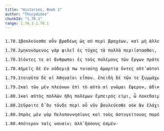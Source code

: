 ```yaml
---
title: "Histories, Book 1"
author: "Thucydides"
chunkId: "1.78.1"
range: 1.78.1-1.78.1
---
```


<pre class="greek prose syntax" data-urn="urn:cts:greekLit:tlg0003.tlg001"><p><span class="subdoc" data-subdoc="1.78.1">1.78.1</span><span class="sentence"><span class="verb " data-def="take counsel, deliberate, determine, resolve after deliberation" data-flags="v2ppme---" data-head="9" data-id="1" data-lemma="βουλεύω">βουλεύεσθε </span><span class=" " data-def="certainly, in fact, really, really" data-flags="d--------" data-head="9" data-id="2" data-lemma="οὖν">οὖν </span><span class=" " data-def="slow, slowest, delay" data-flags="d--------" data-head="1" data-id="3" data-lemma="βραδύς">βραδέως </span><span class=" " data-def="so, thus, as, how" data-flags="c--------" data-head="1" data-id="4" data-lemma="ὡς">ὡς </span><span class=" " data-flags="d--------" data-head="20" data-id="5" data-lemma="οὐ">οὐ </span><span class=" " data-def="round about, all round, on both sides, pári" data-flags="r--------" data-head="20" data-id="6" data-lemma="περί">περὶ </span><span class=" genitive" data-def="short, a short time, for a moment" data-flags="a-p---ng-" data-head="6" data-id="7" data-lemma="βραχύς">βραχέων</span><span class=" " data-flags="u--------" data-head="1" data-id="8" data-lemma=",">, </span><span class=" " data-flags="c--------" data-head="0" data-id="9" data-lemma="καί">καὶ </span><span class=" " data-flags="d--------" data-head="15" data-id="10" data-lemma="μή">μὴ </span><span class=" dative" data-def="of, belonging to another, another man's" data-flags="a-p---fd-" data-head="13" data-id="11" data-lemma="ἀλλότριος">ἀλλοτρίαις </span><span class=" dative" data-def="means of knowing, mark, token, organ by which one perceives" data-flags="n-p---fd-" data-head="13" data-id="12" data-lemma="γνώμη">γνώμαις </span><span class=" " data-flags="c--------" data-head="15" data-id="13" data-lemma="καί">καὶ </span><span class=" dative" data-def="accusation, charge, matter of complaint, accusations" data-flags="n-p---nd-" data-head="13" data-id="14" data-lemma="ἔγκλημα">ἐγκλήμασι </span><span class="verb nominative" data-def="persuade, obey, obey" data-flags="v-pappmn-" data-head="18" data-id="15" data-lemma="πείθω">πεισθέντες </span><span class=" accusative" data-def="in, of the house, of" data-flags="a-s---ma-" data-head="17" data-id="16" data-lemma="οἰκεῖος">οἰκεῖον </span><span class=" accusative" data-def="work, hard work, toil, the toil of war" data-flags="n-s---ma-" data-head="18" data-id="17" data-lemma="πόνος">πόνον </span><span class="verb " data-def="put to, put to, close, holding" data-flags="v2pasa---" data-head="9" data-id="18" data-lemma="προστίθημι">πρόσθησθε</span><span class=" " data-flags="u--------" data-head="0" data-id="19" data-lemma=".">. </span></span><span class="sentence"><span class=" genitive" data-flags="l-s---mg-" data-head="3" data-id="1" data-lemma="ὁ">τοῦ </span><span class=" " data-flags="d--------" data-head="14" data-id="2" data-lemma="δέ">δὲ </span><span class=" genitive" data-def="war, battle, fight, single combat" data-flags="n-s---mg-" data-head="5" data-id="3" data-lemma="πόλεμος">πολέμου </span><span class=" accusative" data-flags="l-s---ma-" data-head="5" data-id="4" data-lemma="ὁ">τὸν </span><span class=" accusative" data-def="beyond calculation, unexpected, unlooked for, casual, uncertain, strange" data-flags="n-s---ma-" data-head="6" data-id="5" data-lemma="παράλογος">παράλογον</span><span class=" " data-flags="u--------" data-head="14" data-id="6" data-lemma=",">, </span><span class=" nominative" data-def="as great as, how great, as much as, how much, as far as, how far" data-flags="a-s---mn-" data-head="8" data-id="7" data-lemma="ὅσος">ὅσος </span><span class="verb " data-flags="v3spia---" data-head="6" data-id="8" data-lemma="εἰμί">ἐστί</span><span class=" " data-flags="u--------" data-head="8" data-id="9" data-lemma=",">, </span><span class=" " data-def="before, until, before, sooner" data-flags="c--------" data-head="14" data-id="10" data-lemma="πρίν">πρὶν </span><span class=" " data-def="in, into, in, in the district of" data-flags="r--------" data-head="13" data-id="11" data-lemma="ἐν">ἐν </span><span class=" dative" data-def="self, him, her, it, the very one, the same" data-flags="p-s---md-" data-head="11" data-id="12" data-lemma="αὐτός">αὐτῷ </span><span class="verb " data-def="come into a new state of being, come into being, to be born" data-flags="v--anm---" data-head="10" data-id="13" data-lemma="γίγνομαι">γενέσθαι </span><span class="verb " data-def="perceive, understand beforehand, determine beforehand" data-flags="v2pama---" data-head="0" data-id="14" data-lemma="προδιαγιγνώσκω">προδιάγνωτε</span><span class=" " data-flags="u--------" data-head="0" data-id="15" data-lemma="·">· </span></span></p><p><span class="subdoc" data-subdoc="1.78.2">1.78.2</span><span class="sentence"><span class="verb nominative" data-def="lengthen, prolong, Aër, delay, put off" data-flags="v-sppemn-" data-head="3" data-id="1" data-lemma="μηκύνω">μηκυνόμενος </span><span class=" " data-def="for, yes, . . , no, ay doubtless" data-flags="d--------" data-head="3" data-id="2" data-lemma="γάρ">γὰρ </span><span class="verb " data-def="love, regard with affection, sexual love, friends" data-flags="v3spia---" data-head="0" data-id="3" data-lemma="φιλέω">φιλεῖ </span><span class=" " data-def="into, to, into" data-flags="r--------" data-head="8" data-id="4" data-lemma="εἰς">ἐς </span><span class=" accusative" data-def="act, act, action" data-flags="n-p---fa-" data-head="4" data-id="5" data-lemma="τύχη">τύχας </span><span class=" accusative" data-flags="l-p---na-" data-head="7" data-id="6" data-lemma="ὁ">τὰ </span><span class=" accusative" data-def="many, many, many" data-flags="a-p---na-" data-head="8" data-id="7" data-lemma="πολύς">πολλὰ </span><span class="verb " data-def="place round, bring round, convert" data-flags="v--pne---" data-head="3" data-id="8" data-lemma="περιίστημι">περιίστασθαι</span><span class=" " data-flags="u--------" data-head="14" data-id="9" data-lemma=",">, </span><span class=" genitive" data-flags="p-p---fg-" data-head="13" data-id="10" data-lemma="ὅς">ὧν </span><span class=" accusative" data-def="equal, like, like" data-flags="a-s---na-" data-head="13" data-id="11" data-lemma="ἴσος">ἴσον </span><span class=" " data-flags="d--------" data-head="14" data-id="12" data-lemma="τε">τε </span><span class="verb " data-def="keep off or away from, parts, from" data-flags="v1ppia---" data-head="14" data-id="13" data-lemma="ἀπέχω">ἀπέχομεν </span><span class=" " data-flags="c--------" data-head="5" data-id="14" data-lemma="καί">καὶ </span><span class=" " data-def="which of two, whichsoever, which of" data-flags="d--------" data-head="16" data-id="15" data-lemma="ὁπότερος">ὁποτέρως </span><span class="verb " data-flags="v3sfim---" data-head="19" data-id="16" data-lemma="εἰμί">ἔσται </span><span class=" " data-def="in, into, in, in the district of" data-flags="r--------" data-head="19" data-id="17" data-lemma="ἐν">ἐν </span><span class=" dative" data-def="unseen, invisible, unknown, obscure, by an unknown hand" data-flags="a-s---nd-" data-head="17" data-id="18" data-lemma="ἄδηλος">ἀδήλῳ </span><span class="verb " data-def="to be daring, run risk, venture, make a venture, take a risk" data-flags="v3spie---" data-head="14" data-id="19" data-lemma="κινδυνεύω">κινδυνεύεται</span><span class=" " data-flags="u--------" data-head="0" data-id="20" data-lemma=".">. </span></span></p><p><span class="subdoc" data-subdoc="1.78.3">1.78.3</span><span class="sentence"><span class="verb nominative" data-flags="v-pppamn-" data-head="4" data-id="1" data-lemma="εἰμί">ἰόντες </span><span class=" " data-flags="d--------" data-head="19" data-id="2" data-lemma="τε">τε </span><span class=" nominative" data-flags="l-p---mn-" data-head="4" data-id="3" data-lemma="ὁ">οἱ </span><span class=" nominative" data-def="man, gods, the men" data-flags="n-p---mn-" data-head="19" data-id="4" data-lemma="ἄνθρωπος">ἄνθρωποι </span><span class=" " data-def="into, to, into" data-flags="r--------" data-head="1" data-id="5" data-lemma="εἰς">ἐς </span><span class=" accusative" data-flags="l-p---ma-" data-head="7" data-id="6" data-lemma="ὁ">τοὺς </span><span class=" accusative" data-def="war, battle, fight, single combat" data-flags="n-p---ma-" data-head="5" data-id="7" data-lemma="πόλεμος">πολέμους </span><span class=" genitive" data-flags="l-p---ng-" data-head="9" data-id="8" data-lemma="ὁ">τῶν </span><span class=" genitive" data-def="weorc, var[schwa]za, work" data-flags="n-p---ng-" data-head="11" data-id="9" data-lemma="ἔργον">ἔργων </span><span class=" accusative" data-def="before, in front, fore, in front" data-flags="a-s---na-" data-head="11" data-id="10" data-lemma="πρότερος">πρότερον </span><span class="verb " data-flags="v3ppie---" data-head="19" data-id="11" data-lemma="ἔχω">ἔχονται</span><span class=" " data-flags="u--------" data-head="14" data-id="12" data-lemma=",">, </span><span class=" accusative" data-flags="p-p---na-" data-head="16" data-id="13" data-lemma="ὅς">ἃ </span><span class="verb " data-flags="v3siia---" data-head="9" data-id="14" data-lemma="χρή">χρῆν </span><span class=" accusative" data-def="latter, last, úd, úttaras, uttamás" data-flags="a-s---na-" data-head="16" data-id="15" data-lemma="ὕστερος">ὕστερον </span><span class="verb " data-flags="v--pna---" data-head="14" data-id="16" data-lemma="δράω">δρᾶν</span><span class=" " data-flags="u--------" data-head="14" data-id="17" data-lemma=",">, </span><span class="verb nominative" data-def="to be in ill plight, be in distress, by, from" data-flags="v-pppamn-" data-head="23" data-id="18" data-lemma="κακοπαθέω">κακοπαθοῦντες </span><span class=" " data-flags="c--------" data-head="0" data-id="19" data-lemma="δέ">δὲ </span><span class=" " data-flags="d--------" data-head="18" data-id="20" data-lemma="ἤδη">ἤδη </span><span class=" genitive" data-flags="l-p---mg-" data-head="22" data-id="21" data-lemma="ὁ">τῶν </span><span class=" genitive" data-def="computation, reckoning, account, accounts" data-flags="n-p---mg-" data-head="23" data-id="22" data-lemma="λόγος">λόγων </span><span class="verb " data-def="fasten, bind to, having fastened" data-flags="v3ppie---" data-head="19" data-id="23" data-lemma="ἅπτω">ἅπτονται</span><span class=" " data-flags="u--------" data-head="0" data-id="24" data-lemma=".">. </span></span></p><p><span class="subdoc" data-subdoc="1.78.4">1.78.4</span><span class="sentence"><span class=" nominative" data-def="I at least, for my part, indeed, for myself, me, we two" data-flags="p1p---mn-" data-head="11" data-id="1" data-lemma="ἐγώ">ἡμεῖς </span><span class=" " data-flags="d--------" data-head="14" data-id="2" data-lemma="δέ">δὲ </span><span class=" " data-def="in, into, in, in the district of" data-flags="r--------" data-head="8" data-id="3" data-lemma="ἐν">ἐν </span><span class=" dative" data-def="not one, no one, none, no set" data-flags="a-s---fd-" data-head="7" data-id="4" data-lemma="οὐδείς">οὐδεμιᾷ </span><span class=" " data-flags="d--------" data-head="8" data-id="5" data-lemma="πω">πω </span><span class=" dative" data-def="such as this, so good, so noble, so bad, so great a thing" data-flags="a-s---fd-" data-head="7" data-id="6" data-lemma="τοιοῦτος">τοιαύτῃ </span><span class=" dative" data-def="a failure, fault, error, guilt, sin" data-flags="n-s---fd-" data-head="3" data-id="7" data-lemma="ἁμαρτία">ἁμαρτίᾳ </span><span class="verb nominative" data-flags="v-pppamn-" data-head="13" data-id="8" data-lemma="εἰμί">ὄντες </span><span class=" " data-def="and not, neque enim, neither . . , nor" data-flags="d--------" data-head="11" data-id="9" data-lemma="οὔτε">οὔτ̓ </span><span class=" nominative" data-def="self, him, her, it, the very one, the same" data-flags="a-p---mn-" data-head="1" data-id="10" data-lemma="αὐτός">αὐτοὶ </span><span class=" " data-def="and not, neque enim, neither . . , nor" data-flags="c--------" data-head="8" data-id="11" data-lemma="οὔτε">οὔθ̓ </span><span class=" accusative" data-def="thou, thou at least, for thy part, you two, both of you" data-flags="p-p---ma-" data-head="11" data-id="12" data-lemma="σύ">ὑμᾶς </span><span class="verb nominative" data-def="Inscr. destombeaux des rois, I know, a)ware" data-flags="v-pppamn-" data-head="14" data-id="13" data-lemma="ὁράω">ὁρῶντες </span><span class="verb " data-flags="v1ppia---" data-head="0" data-id="14" data-lemma="λέγω">λέγομεν </span><span class=" dative" data-def="thou, thou at least, for thy part, you two, both of you" data-flags="p-p---md-" data-head="14" data-id="15" data-lemma="σύ">ὑμῖν</span><span class=" " data-flags="u--------" data-head="17" data-id="16" data-lemma=",">, </span><span class=" " data-def="until, till, while, until, till" data-flags="c--------" data-head="33" data-id="17" data-lemma="ἕως">ἕως </span><span class=" " data-def="yet, still, ever, already" data-flags="d--------" data-head="41" data-id="18" data-lemma="ἔτι">ἔτι </span><span class=" nominative" data-def="self-chosen, self-elected, voluntary, by free choice, of one-self" data-flags="a-s---fn-" data-head="41" data-id="19" data-lemma="αὐθαίρετος">αὐθαίρετος </span><span class=" dative" data-def="either, both of two, each one" data-flags="a-p---md-" data-head="19" data-id="20" data-lemma="ἀμφότερος">ἀμφοτέροις </span><span class=" nominative" data-flags="l-s---fn-" data-head="22" data-id="21" data-lemma="ὁ">ἡ </span><span class=" nominative" data-def="good counsel, soundness of judgement, prudence, three" data-flags="n-s---fn-" data-head="41" data-id="22" data-lemma="εὐβουλία">εὐβουλία</span><span class=" " data-flags="u--------" data-head="17" data-id="23" data-lemma=",">, </span><span class=" accusative" data-def="drink-offering, drink-offering, a solemn treaty" data-flags="n-p---fa-" data-head="26" data-id="24" data-lemma="σπονδή">σπονδὰς </span><span class=" " data-flags="d--------" data-head="26" data-id="25" data-lemma="μή">μὴ </span><span class="verb " data-def="luo, re-luo, solvo, se-luo), solūtus" data-flags="v--pna---" data-head="27" data-id="26" data-lemma="λύω">λύειν </span><span class=" " data-def="and not, but not), nor, not even, not either" data-flags="c--------" data-head="33" data-id="27" data-lemma="μηδέ">μηδὲ </span><span class="verb " data-def="go by the side of, stand beside, standing beside" data-flags="v--pna---" data-head="27" data-id="28" data-lemma="παραβαίνω">παραβαίνειν </span><span class=" accusative" data-flags="l-p---ma-" data-head="30" data-id="29" data-lemma="ὁ">τοὺς </span><span class=" accusative" data-def="the object by which one swears, oath, an oath by" data-flags="n-p---ma-" data-head="28" data-id="30" data-lemma="ὅρκος">ὅρκους</span><span class=" " data-flags="u--------" data-head="27" data-id="31" data-lemma=",">, </span><span class=" accusative" data-flags="l-p---na-" data-head="34" data-id="32" data-lemma="ὁ">τὰ </span><span class=" " data-flags="c--------" data-head="14" data-id="33" data-lemma="δέ">δὲ </span><span class=" accusative" data-flags="n-p---na-" data-head="36" data-id="34" data-lemma="διάφορον">διάφορα </span><span class=" dative" data-def="custom, usage, way, the way" data-flags="n-s---fd-" data-head="36" data-id="35" data-lemma="δίκη">δίκῃ </span><span class="verb " data-def="luo, re-luo, solvo, se-luo), solūtus" data-flags="v--pne---" data-head="33" data-id="36" data-lemma="λύω">λύεσθαι </span><span class=" " data-flags="r--------" data-head="36" data-id="37" data-lemma="κατά">κατὰ </span><span class=" accusative" data-flags="l-s---fa-" data-head="39" data-id="38" data-lemma="ὁ">τὴν </span><span class=" accusative" data-def="compounding, a compound, convention, compact" data-flags="n-s---fa-" data-head="37" data-id="39" data-lemma="συνθήκη">ξυνθήκην</span><span class=" " data-flags="u--------" data-head="0" data-id="40" data-lemma=".">. </span></span><span class="sentence"><span class=" " data-flags="c--------" data-head="10" data-id="1" data-lemma="εἰ">εἰ </span><span class=" " data-flags="d--------" data-head="10" data-id="2" data-lemma="δέ">δὲ </span><span class=" " data-flags="d--------" data-head="19" data-id="3" data-lemma="μή">μή</span><span class=" " data-flags="u--------" data-head="1" data-id="4" data-lemma=",">, </span><span class=" accusative" data-def="God, the Deity, against his will, bless you! good heavens! for heaven's sake" data-flags="n-p---ma-" data-head="9" data-id="5" data-lemma="θεός">θεοὺς </span><span class=" accusative" data-flags="l-p---ma-" data-head="7" data-id="6" data-lemma="ὁ">τοὺς </span><span class=" accusative" data-def="belonging to an oath, sworn, bound by oath, on oath" data-flags="a-p---ma-" data-head="9" data-id="7" data-lemma="ὅρκιος">ὁρκίους </span><span class=" accusative" data-def="witness, witnesses, martyr" data-flags="n-p---ma-" data-head="9" data-id="8" data-lemma="μάρτυς">μάρτυρας </span><span class="verb nominative" data-def="make, do, make, produce" data-flags="v-pppemn-" data-head="10" data-id="9" data-lemma="ποιέω">ποιούμενοι </span><span class="verb " data-def="attempt, endeavour, try, make trial of, make an attempt on" data-flags="v1pfim---" data-head="0" data-id="10" data-lemma="πειράω">πειρασόμεθα </span><span class="verb " data-def="keep off, ward off, to be kept off, for" data-flags="v--pne---" data-head="10" data-id="11" data-lemma="ἀμύνω">ἀμύνεσθαι </span><span class=" genitive" data-def="war, battle, fight, single combat" data-flags="n-s---mg-" data-head="13" data-id="12" data-lemma="πόλεμος">πολέμου </span><span class="verb accusative" data-def="to be first, begin, make a beginning, to be the aggressor" data-flags="v-pppama-" data-head="11" data-id="13" data-lemma="ἄρχω">ἄρχοντας </span><span class=" " data-flags="d--------" data-head="11" data-id="14" data-lemma="ταύτῃ">ταύτῃ </span><span class=" " data-def="which way, where, whither, how, as, wherefore" data-flags="d--------" data-head="17" data-id="15" data-lemma="ᾗ">ᾗ </span><span class=" " data-flags="d--------" data-head="17" data-id="16" data-lemma="ἄν">ἂν </span><span class="verb " data-def="go just before, guide, lead, go first, lead the way, is the guiding principle" data-flags="v2ppse---" data-head="14" data-id="17" data-lemma="ὑφηγέομαι">ὑφηγῆσθε</span><span class=" " data-flags="u--------" data-head="0" data-id="18" data-lemma=".">. </span></span></p><p><span class="subdoc" data-subdoc="1.79.1">1.79.1</span><span class="sentence"><span class=" accusative" data-def="such as this, so good, so noble, so bad, so great a thing" data-flags="p-p---na-" data-head="5" data-id="1" data-lemma="τοιοῦτος">τοιαῦτα </span><span class=" " data-flags="d--------" data-head="5" data-id="2" data-lemma="δέ">δὲ </span><span class=" nominative" data-flags="l-p---mn-" data-head="4" data-id="3" data-lemma="ὁ">οἱ </span><span class=" nominative" data-flags="n-p---mn-" data-head="5" data-id="4" data-lemma="Ἀθηναῖος">Ἀθηναῖοι </span><span class="verb " data-def="said, avocam, vac" data-flags="v3paia---" data-head="0" data-id="5" data-lemma="εἶπον">εἶπον</span><span class=" " data-flags="u--------" data-head="0" data-id="6" data-lemma=".">. </span></span><span class="sentence"><span class=" " data-flags="c--------" data-head="23" data-id="1" data-lemma="ἐπεί">ἐπειδὴ </span><span class=" " data-flags="d--------" data-head="23" data-id="2" data-lemma="δέ">δὲ </span><span class=" genitive" data-flags="l-p---mg-" data-head="5" data-id="3" data-lemma="ὁ">τῶν </span><span class=" " data-flags="d--------" data-head="15" data-id="4" data-lemma="τε">τε </span><span class=" genitive" data-def="fighting along with, leagued, allied with, ally" data-flags="n-p---mg-" data-head="10" data-id="5" data-lemma="σύμμαχος">ξυμμάχων </span><span class="verb " data-def="hear, hear, hear of, hear tell of" data-flags="v3paia---" data-head="1" data-id="6" data-lemma="ἀκούω">ἤκουσαν </span><span class=" nominative" data-flags="l-p---mn-" data-head="8" data-id="7" data-lemma="ὁ">οἱ </span><span class=" nominative" data-flags="n-p---mn-" data-head="6" data-id="8" data-lemma="Λακεδαιμόνιος">Λακεδαιμόνιοι </span><span class=" accusative" data-flags="l-p---na-" data-head="10" data-id="9" data-lemma="ὁ">τὰ </span><span class=" accusative" data-def="accusation, charge, matter of complaint, accusations" data-flags="n-p---na-" data-head="15" data-id="10" data-lemma="ἔγκλημα">ἐγκλήματα </span><span class=" accusative" data-flags="l-p---na-" data-head="10" data-id="11" data-lemma="ὁ">τὰ </span><span class=" " data-def="into, to, into" data-flags="r--------" data-head="10" data-id="12" data-lemma="εἰς">ἐς </span><span class=" accusative" data-flags="l-p---ma-" data-head="14" data-id="13" data-lemma="ὁ">τοὺς </span><span class=" accusative" data-flags="n-p---ma-" data-head="12" data-id="14" data-lemma="Ἀθήναιος">Ἀθηναίους </span><span class=" " data-flags="c--------" data-head="6" data-id="15" data-lemma="καί">καὶ </span><span class=" genitive" data-flags="l-p---mg-" data-head="17" data-id="16" data-lemma="ὁ">τῶν </span><span class=" genitive" data-flags="n-p---mg-" data-head="31" data-id="17" data-lemma="Ἀθήναιος">Ἀθηναίων </span><span class=" accusative" data-flags="p-p---na-" data-head="19" data-id="18" data-lemma="ὅς">ἃ </span><span class="verb " data-flags="v3paia---" data-head="31" data-id="19" data-lemma="λέγω">ἔλεξαν</span><span class=" " data-flags="u--------" data-head="1" data-id="20" data-lemma=",">, </span><span class="verb nominative" data-def="place in another way, change, will change, give another instead" data-flags="v-papmmn-" data-head="23" data-id="21" data-lemma="μεθίστημι">μεταστησάμενοι </span><span class=" accusative" data-flags="a-p---ma-" data-head="21" data-id="22" data-lemma="πᾶς">πάντας </span><span class="verb " data-def="take counsel, deliberate, determine, resolve after deliberation" data-flags="v3piie---" data-head="0" data-id="23" data-lemma="βουλεύω">ἐβουλεύοντο </span><span class=" " data-flags="r--------" data-head="23" data-id="24" data-lemma="κατά">κατὰ </span><span class=" accusative" data-def="Rendic.Pont. Accad.Rom. di Arch, they, them, them" data-flags="p-p---ma-" data-head="24" data-id="25" data-lemma="σφεῖς">σφᾶς </span><span class=" accusative" data-def="self, him, her, it, the very one, the same" data-flags="a-p---ma-" data-head="25" data-id="26" data-lemma="αὐτός">αὐτοὺς </span><span class=" " data-def="round about, all round, on both sides, pári" data-flags="r--------" data-head="23" data-id="27" data-lemma="περί">περὶ </span><span class=" genitive" data-flags="l-p---ng-" data-head="29" data-id="28" data-lemma="ὁ">τῶν </span><span class="verb genitive" data-flags="v-pppang-" data-head="27" data-id="29" data-lemma="πάρειμι">παρόντων</span><span class=" " data-flags="u--------" data-head="0" data-id="30" data-lemma=".">. </span></span></p><p><span class="subdoc" data-subdoc="1.79.2">1.79.2</span><span class="sentence"><span class=" " data-flags="d--------" data-head="10" data-id="1" data-lemma="καί">καὶ </span><span class=" genitive" data-flags="l-p---mg-" data-head="4" data-id="2" data-lemma="ὁ">τῶν </span><span class=" " data-def="indeed, of a truth, but, indeed" data-flags="d--------" data-head="10" data-id="3" data-lemma="μέν">μὲν </span><span class=" genitive" data-flags="a-p---mgc" data-head="9" data-id="4" data-lemma="πλείων">πλεόνων </span><span class=" " data-flags="r--------" data-head="10" data-id="5" data-lemma="ἐπί">ἐπὶ </span><span class=" accusative" data-flags="l-s---na-" data-head="7" data-id="6" data-lemma="ὁ">τὸ </span><span class=" accusative" data-def="self, him, her, it, the very one, the same" data-flags="p-s---na-" data-head="5" data-id="7" data-lemma="αὐτός">αὐτὸ </span><span class=" nominative" data-flags="l-p---fn-" data-head="9" data-id="8" data-lemma="ὁ">αἱ </span><span class=" nominative" data-def="means of knowing, mark, token, organ by which one perceives" data-flags="n-p---fn-" data-head="11" data-id="9" data-lemma="γνώμη">γνῶμαι </span><span class="verb " data-def="fero, beran, bhárati" data-flags="v3piia---" data-head="0" data-id="10" data-lemma="φέρω">ἔφερον</span><span class=" " data-flags="u--------" data-head="10" data-id="11" data-lemma=",">, </span><span class="verb " data-def="to be, do wrong, those who have sinned" data-flags="v--pna---" data-head="17" data-id="12" data-lemma="ἀδικέω">ἀδικεῖν </span><span class=" " data-flags="d--------" data-head="17" data-id="13" data-lemma="τε">τε </span><span class=" accusative" data-flags="l-p---ma-" data-head="15" data-id="14" data-lemma="ὁ">τοὺς </span><span class=" accusative" data-flags="n-p---ma-" data-head="12" data-id="15" data-lemma="Ἀθήναιος">Ἀθηναίους </span><span class=" " data-flags="d--------" data-head="12" data-id="16" data-lemma="ἤδη">ἤδη </span><span class=" " data-flags="c--------" data-head="11" data-id="17" data-lemma="καί">καὶ </span><span class=" accusative" data-flags="a-p---na-" data-head="17" data-id="18" data-lemma="πολεμητέος">πολεμητέα </span><span class="verb " data-flags="v--pna---" data-head="18" data-id="19" data-lemma="εἰμί">εἶναι </span><span class=" " data-def="in, into, in, in the district of" data-flags="r--------" data-head="18" data-id="20" data-lemma="ἐν">ἐν </span><span class=" dative" data-def="swift, fleet, quick, quick, hasty" data-flags="a-s---nd-" data-head="20" data-id="21" data-lemma="ταχύς">τάχει</span><span class=" " data-flags="u--------" data-head="0" data-id="22" data-lemma="·">· </span></span><span class="sentence"><span class="verb nominative" data-def="ibo, go by, beside, past, pass by" data-flags="v-sapamn-" data-head="16" data-id="1" data-lemma="παρέρχομαι">παρελθὼν </span><span class=" " data-flags="d--------" data-head="16" data-id="2" data-lemma="δέ">δὲ </span><span class=" nominative" data-flags="n-s---mn-" data-head="7" data-id="3" data-lemma="Ἀρχίδαμος">Ἀρχίδαμος </span><span class=" nominative" data-flags="l-s---mn-" data-head="3" data-id="4" data-lemma="ὁ">ὁ </span><span class=" nominative" data-def="king, chief, captain, judge" data-flags="n-s---mn-" data-head="3" data-id="5" data-lemma="βασιλεύς">βασιλεὺς </span><span class=" genitive" data-def="self, him, her, it, the very one, the same" data-flags="p-p---mg-" data-head="5" data-id="6" data-lemma="αὐτός">αὐτῶν</span><span class=" " data-flags="u--------" data-head="16" data-id="7" data-lemma=",">, </span><span class=" nominative" data-def="nar-, ner-, nṛ-, nṛ" data-flags="n-s---mn-" data-head="7" data-id="8" data-lemma="ἀνήρ">ἀνὴρ </span><span class=" " data-flags="d--------" data-head="13" data-id="9" data-lemma="καί">καὶ </span><span class=" nominative" data-def="intelligent, sagacious, wise, of wisdom, intelligent in" data-flags="a-s---mn-" data-head="13" data-id="10" data-lemma="συνετός">ξυνετὸς </span><span class="verb nominative" data-def="expect, think, suppose, imagine, thought" data-flags="v-sppamn-" data-head="8" data-id="11" data-lemma="δοκέω">δοκῶν </span><span class="verb " data-flags="v--pna---" data-head="11" data-id="12" data-lemma="εἰμί">εἶναι </span><span class=" " data-flags="c--------" data-head="12" data-id="13" data-lemma="καί">καὶ </span><span class=" nominative" data-def="of sound mind, discreet, prudent, reasonable" data-flags="a-s---mn-" data-head="13" data-id="14" data-lemma="σώφρων">σώφρων</span><span class=" " data-flags="u--------" data-head="7" data-id="15" data-lemma=",">, </span><span class="verb " data-flags="v3saia---" data-head="0" data-id="16" data-lemma="λέγω">ἔλεξε </span><span class=" accusative" data-def="such as this, such as you see, so great, so bad" data-flags="p-p---na-" data-head="16" data-id="17" data-lemma="τοιόσδε">τοιάδε</span><span class=" " data-flags="u--------" data-head="0" data-id="18" data-lemma=".">. </span></span></p><p><span class="subdoc" data-subdoc="1.80.1">1.80.1</span><span class="sentence"><span class=" " data-flags="d--------" data-head="12" data-id="1" data-lemma="καί">καὶ </span><span class=" nominative" data-def="self, him, her, it, the very one, the same" data-flags="p-s---mn-" data-head="7" data-id="2" data-lemma="αὐτός">αὐτὸς </span><span class=" genitive" data-def="many, many, many" data-flags="a-p---mg-" data-head="5" data-id="3" data-lemma="πολύς">πολλῶν </span><span class=" " data-flags="d--------" data-head="7" data-id="4" data-lemma="ἤδη">ἤδη </span><span class=" genitive" data-def="war, battle, fight, single combat" data-flags="n-p---mg-" data-head="6" data-id="5" data-lemma="πόλεμος">πολέμων </span><span class=" nominative" data-def="experienced, practised in, acquainted with" data-flags="a-s---mn-" data-head="7" data-id="6" data-lemma="ἔμπειρος">ἔμπειρός </span><span class="verb " data-flags="v1spia---" data-head="12" data-id="7" data-lemma="εἰμί">εἰμι</span><span class=" " data-flags="u--------" data-head="10" data-id="8" data-lemma=",">, </span><span class=" " data-flags="i--------" data-head="10" data-id="9" data-lemma="ὦ">ὦ </span><span class=" vocative" data-flags="n-p---mv-" data-head="12" data-id="10" data-lemma="Λακεδαιμόνιος">Λακεδαιμόνιοι</span><span class=" " data-flags="u--------" data-head="10" data-id="11" data-lemma=",">, </span><span class=" " data-flags="c--------" data-head="0" data-id="12" data-lemma="καί">καὶ </span><span class=" genitive" data-def="thou, thou at least, for thy part, you two, both of you" data-flags="p-p---mg-" data-head="14" data-id="13" data-lemma="σύ">ὑμῶν </span><span class=" accusative" data-flags="l-p---ma-" data-head="19" data-id="14" data-lemma="ὁ">τοὺς </span><span class=" " data-def="in, into, in, in the district of" data-flags="r--------" data-head="14" data-id="15" data-lemma="ἐν">ἐν </span><span class=" dative" data-flags="l-s---fd-" data-head="18" data-id="16" data-lemma="ὁ">τῇ </span><span class=" dative" data-def="self, him, her, it, the very one, the same" data-flags="a-s---fd-" data-head="18" data-id="17" data-lemma="αὐτός">αὐτῇ </span><span class=" dative" data-def="time of life, age, age, in age" data-flags="n-s---fd-" data-head="15" data-id="18" data-lemma="ἡλικία">ἡλικίᾳ </span><span class="verb " data-def="Inscr. destombeaux des rois, I know, a)ware" data-flags="v1spia---" data-head="12" data-id="19" data-lemma="ὁράω">ὁρῶ</span><span class=" " data-flags="u--------" data-head="21" data-id="20" data-lemma=",">, </span><span class=" " data-def="as being, inasmuch as, since it was, the actual" data-flags="c--------" data-head="19" data-id="21" data-lemma="ὥστε">ὥστε </span><span class=" " data-def="and not, neither . . nor, both not . . , and" data-flags="d--------" data-head="35" data-id="22" data-lemma="μήτε">μήτε </span><span class=" dative" data-flags="n-s---fd-" data-head="35" data-id="23" data-lemma="ἀπειρία">ἀπειρίᾳ </span><span class="verb " data-def="set one's heart upon, long for, covet, desire, desire to" data-flags="v--ana---" data-head="21" data-id="24" data-lemma="ἐπιθυμέω">ἐπιθυμῆσαί </span><span class=" accusative" data-def="any one, any thing, who? what?, si se" data-flags="p-s---ma-" data-head="24" data-id="25" data-lemma="τις">τινα </span><span class=" genitive" data-flags="l-s---ng-" data-head="27" data-id="26" data-lemma="ὁ">τοῦ </span><span class=" genitive" data-def="weorc, var[schwa]za, work" data-flags="n-s---ng-" data-head="24" data-id="27" data-lemma="ἔργον">ἔργου</span><span class=" " data-flags="u--------" data-head="33" data-id="28" data-lemma=",">, </span><span class=" accusative" data-def="the very man who, the very thing which, the same as, wherefore" data-flags="p-s---na-" data-head="33" data-id="29" data-lemma="ὅσπερ">ὅπερ </span><span class=" " data-flags="d--------" data-head="33" data-id="30" data-lemma="ἄν">ἂν </span><span class=" nominative" data-flags="l-p---mn-" data-head="32" data-id="31" data-lemma="ὁ">οἱ </span><span class=" nominative" data-def="many, many, many" data-flags="a-p---mn-" data-head="33" data-id="32" data-lemma="πολύς">πολλοὶ </span><span class="verb " data-def="have, done to one, suffer, do" data-flags="v3paoa---" data-head="27" data-id="33" data-lemma="πάσχω">πάθοιεν</span><span class=" " data-flags="u--------" data-head="33" data-id="34" data-lemma=",">, </span><span class=" " data-def="and not, neither . . nor, both not . . , and" data-flags="c--------" data-head="24" data-id="35" data-lemma="μήτε">μήτε </span><span class=" accusative" data-def="good:, well-born, gentle, aristocrats" data-flags="a-s---na-" data-head="37" data-id="36" data-lemma="ἀγαθός">ἀγαθὸν </span><span class=" " data-flags="c--------" data-head="41" data-id="37" data-lemma="καί">καὶ </span><span class=" accusative" data-def="not liable to fall, immovable, steadfast, unshaken, unfailing, trusty" data-flags="a-s---na-" data-head="37" data-id="38" data-lemma="ἀσφαλής">ἀσφαλὲς </span><span class="verb accusative" data-def="use customarily, practise, to have, in common use" data-flags="v-sapama-" data-head="35" data-id="39" data-lemma="νομίζω">νομίσαντα</span><span class=" " data-flags="u--------" data-head="0" data-id="40" data-lemma=".">. </span></span></p><p><span class="subdoc" data-subdoc="1.80.2">1.80.2</span><span class="sentence"><span class="verb " data-def="find, find that, found" data-flags="v2paoa---" data-head="0" data-id="1" data-lemma="εὑρίσκω">εὕροιτε </span><span class=" " data-flags="d--------" data-head="1" data-id="2" data-lemma="δέ">δ̓ </span><span class=" " data-flags="d--------" data-head="1" data-id="3" data-lemma="ἄν">ἂν </span><span class=" accusative" data-def="this, nearer, more remote" data-flags="p-s---ma-" data-head="12" data-id="4" data-lemma="ὅδε">τόνδε </span><span class=" " data-def="round about, all round, on both sides, pári" data-flags="r--------" data-head="8" data-id="5" data-lemma="περί">περὶ </span><span class=" genitive" data-flags="p-s---mg-" data-head="5" data-id="6" data-lemma="ὅς">οὗ </span><span class=" " data-flags="d--------" data-head="8" data-id="7" data-lemma="νῦν">νῦν </span><span class="verb " data-def="take counsel, deliberate, determine, resolve after deliberation" data-flags="v2ppie---" data-head="4" data-id="8" data-lemma="βουλεύω">βουλεύεσθε </span><span class=" " data-flags="d--------" data-head="11" data-id="9" data-lemma="οὐ">οὐκ </span><span class=" " data-flags="d--------" data-head="12" data-id="10" data-lemma="ἄν">ἂν </span><span class=" accusative" data-def="smallest, least, least, narrowly" data-flags="a-s---ma-" data-head="12" data-id="11" data-lemma="ἐλάχιστος">ἐλάχιστον </span><span class="verb accusative" data-def="come into a new state of being, come into being, to be born" data-flags="v-sapmma-" data-head="1" data-id="12" data-lemma="γίγνομαι">γενόμενον</span><span class=" " data-flags="u--------" data-head="14" data-id="13" data-lemma=",">, </span><span class=" " data-flags="c--------" data-head="12" data-id="14" data-lemma="εἰ">εἰ </span><span class=" " data-def="of sound mind, discreet, prudent, reasonable" data-flags="d--------" data-head="18" data-id="15" data-lemma="σώφρων">σωφρόνως </span><span class=" nominative" data-def="any one, any thing, who? what?, si se" data-flags="p-s---mn-" data-head="18" data-id="16" data-lemma="τις">τις </span><span class=" accusative" data-def="self, him, her, it, the very one, the same" data-flags="p-s---ma-" data-head="18" data-id="17" data-lemma="αὐτός">αὐτὸν </span><span class="verb " data-def="compute, reckon, consider, reflect on, to be calculated" data-flags="v3spoe---" data-head="14" data-id="18" data-lemma="ἐκλογίζομαι">ἐκλογίζοιτο</span><span class=" " data-flags="u--------" data-head="0" data-id="19" data-lemma=".">. </span></span></p><p><span class="subdoc" data-subdoc="1.80.3">1.80.3</span><span class="sentence"><span class=" " data-def="on the side of, in the direction of, from, at, to, práti" data-flags="r--------" data-head="8" data-id="1" data-lemma="πρός">πρὸς </span><span class=" " data-def="indeed, of a truth, but, indeed" data-flags="d--------" data-head="13" data-id="2" data-lemma="μέν">μὲν </span><span class=" " data-def="for, yes, . . , no, ay doubtless" data-flags="d--------" data-head="13" data-id="3" data-lemma="γάρ">γὰρ </span><span class=" accusative" data-def="" data-flags="n-p---ma-" data-head="5" data-id="4" data-lemma="Πελοποννήσιοι">Πελοποννησίους </span><span class=" " data-flags="c--------" data-head="1" data-id="5" data-lemma="καί">καὶ </span><span class=" accusative" data-flags="l-p---ma-" data-head="7" data-id="6" data-lemma="ὁ">τοὺς </span><span class=" accusative" data-def="near, bordering on a city, neighbour to the city, borderer" data-flags="a-p---ma-" data-head="5" data-id="7" data-lemma="ἀστυγείτων">ἀστυγείτονας </span><span class=" nominative" data-def="closely resembling, nearly equal, employing assonance" data-flags="a-s---fn-" data-head="22" data-id="8" data-lemma="παρόμοιος">παρόμοιος </span><span class=" genitive" data-def="I at least, for my part, indeed, for myself, me, we two" data-flags="p1p---mg-" data-head="11" data-id="9" data-lemma="ἐγώ">ἡμῶν </span><span class=" nominative" data-flags="l-s---fn-" data-head="11" data-id="10" data-lemma="ὁ">ἡ </span><span class=" nominative" data-flags="n-s---fn-" data-head="22" data-id="11" data-lemma="ἀλκή">ἀλκή</span><span class=" " data-flags="u--------" data-head="22" data-id="12" data-lemma=",">, </span><span class=" " data-flags="c--------" data-head="0" data-id="13" data-lemma="καί">καὶ </span><span class=" " data-def="through, in a line, right through" data-flags="r--------" data-head="20" data-id="14" data-lemma="διά">διὰ </span><span class=" genitive" data-def="swift, fleet, quick, quick, hasty" data-flags="a-p---ng-" data-head="14" data-id="15" data-lemma="ταχύς">ταχέων </span><span class=" nominative" data-def="such as, of what sort, what a man, what" data-flags="a-s---nn-" data-head="23" data-id="16" data-lemma="οἷος">οἷόν </span><span class=" " data-flags="d--------" data-head="16" data-id="17" data-lemma="τε">τε </span><span class=" " data-flags="r--------" data-head="20" data-id="18" data-lemma="ἐπί">ἐφ̓ </span><span class=" accusative" data-def="each, each, every one" data-flags="a-p---na-" data-head="18" data-id="19" data-lemma="ἕκαστος">ἕκαστα </span><span class="verb " data-def="ibo, start, set out, was setting out" data-flags="v--ana---" data-head="23" data-id="20" data-lemma="ἔρχομαι">ἐλθεῖν</span><span class=" " data-flags="u--------" data-head="0" data-id="21" data-lemma="·">· </span></span><span class="sentence"><span class=" " data-def="on the side of, in the direction of, from, at, to, práti" data-flags="r--------" data-head="52" data-id="1" data-lemma="πρός">πρὸς </span><span class=" " data-flags="d--------" data-head="54" data-id="2" data-lemma="δέ">δὲ </span><span class=" accusative" data-def="nar-, ner-, nṛ-, nṛ" data-flags="n-p---ma-" data-head="1" data-id="3" data-lemma="ἀνήρ">ἄνδρας </span><span class=" nominative" data-flags="p-p---mn-" data-head="45" data-id="4" data-lemma="ὅς">οἳ </span><span class=" accusative" data-def="earth, heaven, land" data-flags="n-s---fa-" data-head="8" data-id="5" data-lemma="γῆ">γῆν </span><span class=" " data-flags="d--------" data-head="14" data-id="6" data-lemma="τε">τε </span><span class=" " data-def="afar, far off, far from, far away from, farther" data-flags="d--------" data-head="8" data-id="7" data-lemma="ἑκάς">ἑκὰς </span><span class="verb " data-flags="v3ppia---" data-head="14" data-id="8" data-lemma="ἔχω">ἔχουσι </span><span class=" " data-flags="d--------" data-head="14" data-id="9" data-lemma="καί">καὶ </span><span class=" " data-flags="d--------" data-head="13" data-id="10" data-lemma="προσέτι">προσέτι </span><span class=" genitive" data-def="sea, sea, salt lake" data-flags="n-s---fg-" data-head="12" data-id="11" data-lemma="θάλασσα">θαλάσσης </span><span class=" nominative" data-def="experienced, practised in, acquainted with" data-flags="a-p---mns" data-head="13" data-id="12" data-lemma="ἔμπειρος">ἐμπειρότατοί </span><span class="verb " data-flags="v3ppia---" data-head="14" data-id="13" data-lemma="εἰμί">εἰσι </span><span class=" " data-flags="c--------" data-head="45" data-id="14" data-lemma="καί">καὶ </span><span class=" dative" data-flags="l-p---nd-" data-head="16" data-id="15" data-lemma="ὁ">τοῖς </span><span class=" dative" data-flags="p-p---nd-" data-head="20" data-id="16" data-lemma="ἄλλος">ἄλλοις </span><span class=" dative" data-def="sṃ-, quite all, the whole, all together" data-flags="a-p---nd-" data-head="16" data-id="17" data-lemma="ἅπας">ἅπασιν </span><span class=" accusative" data-def="best, best, noblest" data-flags="a-p---na-" data-head="19" data-id="18" data-lemma="ἄριστος">ἄριστα </span><span class="verb " data-def="get ready, equip thoroughly, fit out, get ready for oneself, fit out" data-flags="v3prie---" data-head="14" data-id="19" data-lemma="ἐξαρτύω">ἐξήρτυνται</span><span class=" " data-flags="u--------" data-head="19" data-id="20" data-lemma=",">, </span><span class=" dative" data-flags="n-s---md-" data-head="32" data-id="21" data-lemma="πλοῦτος">πλούτῳ </span><span class=" " data-flags="d--------" data-head="32" data-id="22" data-lemma="τε">τε </span><span class=" dative" data-def="one's own, pertaining to oneself, private, personal, private" data-flags="a-s---md-" data-head="24" data-id="23" data-lemma="ἴδιος">ἰδίῳ </span><span class=" " data-flags="c--------" data-head="21" data-id="24" data-lemma="καί">καὶ </span><span class=" dative" data-flags="a-s---md-" data-head="24" data-id="25" data-lemma="δημόσιος">δημοσίῳ </span><span class=" " data-flags="d--------" data-head="32" data-id="26" data-lemma="καί">καὶ </span><span class=" dative" data-def="ship, NT, the ships" data-flags="n-p---fd-" data-head="32" data-id="27" data-lemma="ναῦς">ναυσὶ </span><span class=" " data-flags="d--------" data-head="32" data-id="28" data-lemma="καί">καὶ </span><span class=" dative" data-def="horse, mare, team of chariot-horses" data-flags="n-p---md-" data-head="32" data-id="29" data-lemma="ἵππος">ἵπποις </span><span class=" " data-flags="d--------" data-head="32" data-id="30" data-lemma="καί">καὶ </span><span class=" dative" data-def="tool, implement, tackle, tackling, ropes, halyards" data-flags="n-p---nd-" data-head="32" data-id="31" data-lemma="ὅπλον">ὅπλοις </span><span class=" " data-flags="c--------" data-head="20" data-id="32" data-lemma="καί">καὶ </span><span class=" dative" data-def="crowd, throng, mass, numbers" data-flags="n-s---md-" data-head="32" data-id="33" data-lemma="ὄχλος">ὄχλῳ </span><span class=" nominative" data-def="as great as, how great, as much as, how much, as far as, how far" data-flags="a-s---mn-" data-head="42" data-id="34" data-lemma="ὅσος">ὅσος </span><span class=" " data-flags="d--------" data-head="42" data-id="35" data-lemma="οὐ">οὐκ </span><span class=" " data-def="in, into, in, in the district of" data-flags="r--------" data-head="42" data-id="36" data-lemma="ἐν">ἐν </span><span class=" dative" data-flags="a-s---nd-" data-head="40" data-id="37" data-lemma="ἄλλος">ἄλλῳ </span><span class=" dative" data-def="sem, sm, i" data-flags="n-s---nd-" data-head="40" data-id="38" data-lemma="εἷς">ἑνί </span><span class=" " data-def="at least, at any rate, iron, have" data-flags="d--------" data-head="38" data-id="39" data-lemma="γε">γε </span><span class=" dative" data-def="place, spot, district, spot, sites" data-flags="n-s---nd-" data-head="36" data-id="40" data-lemma="χωρίον">χωρίῳ </span><span class=" dative" data-def="Hellenic, Greek, the Greek language, the Greeks" data-flags="a-s---nd-" data-head="40" data-id="41" data-lemma="Ἑλληνικός">Ἑλληνικῷ </span><span class="verb " data-flags="v3spia---" data-head="33" data-id="42" data-lemma="εἰμί">ἐστίν</span><span class=" " data-flags="u--------" data-head="34" data-id="43" data-lemma=",">, </span><span class=" " data-def="yet, still, ever, already" data-flags="d--------" data-head="51" data-id="44" data-lemma="ἔτι">ἔτι </span><span class=" " data-flags="c--------" data-head="3" data-id="45" data-lemma="δέ">δὲ </span><span class=" " data-flags="d--------" data-head="47" data-id="46" data-lemma="καί">καὶ </span><span class=" accusative" data-def="fighting along with, leagued, allied with, ally" data-flags="n-p---ma-" data-head="51" data-id="47" data-lemma="σύμμαχος">ξυμμάχους </span><span class=" accusative" data-def="many, many, many" data-flags="a-p---ma-" data-head="47" data-id="48" data-lemma="πολύς">πολλοὺς </span><span class=" genitive" data-flags="n-s---mg-" data-head="50" data-id="49" data-lemma="φόρος">φόρου </span><span class=" accusative" data-def="subject to taxes, tributary, receiving payment" data-flags="a-p---ma-" data-head="47" data-id="50" data-lemma="ὑποτελής">ὑποτελεῖς </span><span class="verb " data-flags="v3ppia---" data-head="45" data-id="51" data-lemma="ἔχω">ἔχουσι</span><span class=" " data-flags="u--------" data-head="59" data-id="52" data-lemma=",">, </span><span class=" " data-flags="d--------" data-head="54" data-id="53" data-lemma="πως">πῶς </span><span class="verb " data-flags="v3spia---" data-head="0" data-id="54" data-lemma="χρή">χρὴ </span><span class=" " data-def="on the side of, in the direction of, from, at, to, práti" data-flags="r--------" data-head="52" data-id="55" data-lemma="πρός">πρὸς </span><span class=" accusative" data-def="this, u, this man here" data-flags="p-p---ma-" data-head="55" data-id="56" data-lemma="οὗτος">τούτους </span><span class=" " data-def="easy, ready, easy to make, do" data-flags="d--------" data-head="59" data-id="57" data-lemma="ῥᾴδιος">ῥᾳδίως </span><span class=" accusative" data-def="war, battle, fight, single combat" data-flags="n-s---ma-" data-head="59" data-id="58" data-lemma="πόλεμος">πόλεμον </span><span class="verb " data-def="" data-flags="v--anm---" data-head="60" data-id="59" data-lemma="αἴρω">ἄρασθαι </span><span class=" " data-flags="c--------" data-head="54" data-id="60" data-lemma="καί">καὶ </span><span class=" dative" data-def="any one, any thing, who? what?, si se" data-flags="p-s---nd-" data-head="62" data-id="61" data-lemma="τις">τίνι </span><span class="verb accusative" data-def="trust, put faith in, rely on, believe, believe" data-flags="v-papama-" data-head="64" data-id="62" data-lemma="πιστεύω">πιστεύσαντας </span><span class=" accusative" data-def="without preparation, unprepared, unprovided with, an" data-flags="a-p---ma-" data-head="64" data-id="63" data-lemma="ἀπαράσκευος">ἀπαρασκεύους </span><span class="verb " data-def="press by weight, presses, on" data-flags="v--anp---" data-head="60" data-id="64" data-lemma="ἐπείγω">ἐπειχθῆναι</span><span class=" " data-flags="u--------" data-head="0" data-id="65" data-lemma=";">; </span></span></p><p><span class="subdoc" data-subdoc="1.80.4">1.80.4</span><span class="sentence"><span class=" accusative" data-def="whether of the two?, whether . . or, either" data-flags="a-s---na-" data-head="5" data-id="1" data-lemma="πότερος">πότερον </span><span class=" dative" data-flags="l-p---fd-" data-head="3" data-id="2" data-lemma="ὁ">ταῖς </span><span class=" dative" data-def="ship, NT, the ships" data-flags="n-p---fd-" data-head="5" data-id="3" data-lemma="ναῦς">ναυσίν</span><span class=" " data-flags="u--------" data-head="0" data-id="4" data-lemma=";">; </span></span><span class="sentence"><span class=" " data-def="otheruise, but, not only . . but" data-flags="d--------" data-head="3" data-id="1" data-lemma="ἀλλά">ἀλλ̓ </span><span class=" nominative" data-def="inferior, weaker, not so good" data-flags="a-p---mnc" data-head="3" data-id="2" data-lemma="ἥσσων">ἥσσους </span><span class="verb " data-flags="v1ppia---" data-head="0" data-id="3" data-lemma="εἰμί">ἐσμέν</span><span class=" " data-flags="u--------" data-head="0" data-id="4" data-lemma="·">· </span></span></p></pre>
